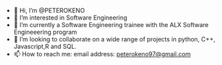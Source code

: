 - 👋 Hi, I’m @PETEROKENO
- 👀 I’m interested in Software Engineering
- 🌱 I’m currently a Software Engineering trainee with the ALX Software Engineeering program
- 💞️ I’m looking to collaborate on a wide range of projects in python, C++, Javascript,R and SQL.
- 📫 How to reach me: email address: peterokeno97@gmail.com

<!---
PETEROKENO/PETEROKENO is a ✨ special ✨ repository because its `README.md` (this file) appears on your GitHub profile.
You can click the Preview link to take a look at your changes.
--->
